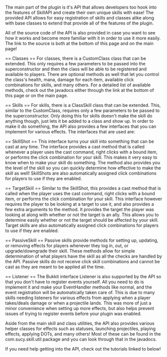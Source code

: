 The main part of the plugin is it's API that allows developers too hook into the features of SkillAPI and create their own unique skills with ease! The provided API allows for easy registration of skills and classes alike along with base classes to extend that provide all of the features of the plugin. 

All of the source code of the API is also provided in case you want to see how it works and become more familiar with it in order to use it more easily. The link to the source is both at the bottom of this page and on the main page! 

== Classes ==
For classes, there is a CustomClass class that can be extended. This only requires a few parameters to be passed into the superconstructor and then the class will be able to be registered and available to players. There are optional methods as well that let you control the class's health, mana, damage for each item, available click combinations for skills, and many others. For a detailed list of available methods, check out the javadocs either through the link at the bottom of this page or on the main page. 


== Skills ==
For skills, there is a ClassSkill class that can be extended. This, similar to the CustomClass, requires only a few parameters to be passed to the superconstructor. Only doing this for skills doesn't make the skill do anything though, just lets it be added to a class and show up. In order to make it do something, the API also provides a few interfaces that you can implement for various effects. The interfaces that are used are:

== SkillShot ==
This interface turns your skill into something that can be cast at any time. The interface provides a cast method that is called whenever a player uses the cast command, right clicks with a bound item, or performs the click combination for your skill. This makes it very easy to know when to make your skill do something. The method also provides you the level of the skill so you can quickly determine how effective to make the skill as well! SkillShots are also automatically assigned click combinations for players to use if they are enabled.

== TargetSkill ==
Similar to the SkillShot, this provides a cast method that is called when the player uses the cast command, right clicks with a bound item, or performs the click combination for your skill. This interface however requires the player to be looking at a target to use it, and also provides a few extra arguments to the method. It provides the target the player was looking at along with whether or not the target is an ally. This allows you to determine easily whether or not the target should be affected by your skill. Target skills are also automatically assigned click combinations for players to use if they are enabled.

== PassiveSkill ==
Passive skills provide methods for setting up, updating, or removing effects for players whenever they log in, out, or upgrade/downgrade their skill. These methods allow for simple determination of what players have the skill as all the checks are handled by the API. Passive skills do not receive click skill combinations and cannot be cast as they are meant to be applied all the time.

== Listener ==
The Bukkit interface Listener is also supported by the API so that you don't have to register events yourself. All you need to do is implement it and make your EventHandler methods like normal, and the event registration will be automatically taken care of. This is due to many skills needing listeners for various effects from applying when a player takes/deals damage or when a projectile lands. This was more of just a minor convenience when setting up more effects, but also helps prevent issues of trying to register events before your plugin was enabled. 

Aside from the main skill and class utilities, the API also provides various helper classes for effects such as statuses, launching projectiles, playing effects, applying DOTs, and many others! Most of these can be found in the com.sucy.skill.util package and you can look through that in the javadocs. 

If you need help getting into the API, check out the tutorials linked to below! 